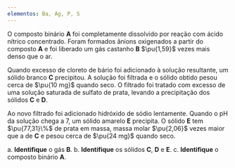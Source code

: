 ```yaml
---
elementos: Ba, Ag, P, S
---
```


O composto binário **A** foi completamente dissolvido por reação com ácido nítrico concentrado. Foram formados ânions oxigenados a partir do composto **A** e foi liberado um gás castanho **B** $\pu{1,59}$ vezes mais denso que o ar. 

Quando excesso de cloreto de bário foi adicionado à solução resultante, um sólido branco **C** precipitou. A solução foi filtrada e o sólido obtido pesou cerca de $\pu{10 mg}$ quando seco. O filtrado foi tratado com excesso de uma solução saturada de sulfato de prata, levando a precipitação dos sólidos **C** e **D**. 

Ao novo filtrado foi adicionado hidróxido de sódio lentamente. Quando o pH da solução chega a 7, um sólido amarelo **E** precipita. O sólido **E** tem $\pu{77,31}\%$ de prata em massa, massa molar $\pu{2,06}$ vezes maior que a de **C** e pesou cerca de $\pu{24 mg}$ quando seco.

a. **Identifique** o gás **B**.
b. **Identifique** os sólidos **C**, **D** e **E**.
c. **Identifique** o composto binário **A**.
